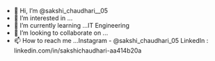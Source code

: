 - 👋 Hi, I’m @sakshi_chaudhari__05
- 👀 I’m interested in ...
- 🌱 I’m currently learning ...IT Engineering
- 💞️ I’m looking to collaborate on ...
- 📫 How to reach me ...Instagram - @sakshi_chaudhari_05  LinkedIn : linkedin.com/in/sakshichaudhari-aa414b20a 



<!---
s-akkk-0504/s-akkk-0504 is a ✨ special ✨ repository because its `README.md` (this file) appears on your GitHub profile.
You can click the Preview link to take a look at your changes.
--->
